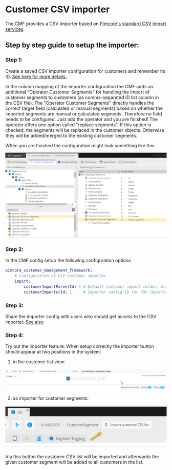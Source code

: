 # Customer CSV importer

The CMF provides a CSV importer based on [Pimcore's standard CSV import services](https://pimcore.com/docs/5.0.x/User_Documentation/DataObjects/CSV_Import/index.html).

## Step by step guide to setup the importer:

### Step 1:
Create a saved CSV importer configuration for customers and remember its ID. [See here for more details.](https://pimcore.com/docs/5.0.x/User_Documentation/DataObjects/CSV_Import/index.html)

In the column mapping of the importer configuration the CMF adds an additional "Operator Customer Segments" for handling the import of customer segments to customers (as comma-separated ID list column in the CSV file). The "Operator Customer Segments" directly handles the correct target field (calculated or manual segments) based on whether the imported segments are manual or calculated segments. Therefore no field needs to be configured. Just add the operator and you are finished! The operator offers one option called "replace segments". If this option is checked, the segments will be replaced in the customer objects. Otherwise they will be added/merged to the existing customer segments.

When you are finished the configuration might look something like this:

![CSV importer config example](./img/customer-csv-importer-config.png)

### Step 2:

In the CMF config setup the following configuration options

```yaml
pimcore_customer_management_framework:
    # Configuration of CSV customer importer
    import:
        customerImportParentId: 1 # Default customer import folder. Only relevant when automatic naming scheme is disabled.
        customerImporterId: 1     # Importer config ID for CSV imports.
```

### Step 3:

Share the importer config with users who should get access to the CSV importer. [See also](https://pimcore.com/docs/5.0.x/User_Documentation/DataObjects/CSV_Import/index.html)

### Step 4:

Try out the importer feature. When setup correctly the importer button should appear at two positions in the system:

1. in the customer list view:

![CSV importer](./img/customer-csv-importer-listview.png)

2. as importer for customer segments:

![CSV importer](./img/customer-csv-importer-segments.png)

Via this button the customer CSV list will be imported and afterwards the given customer segment will be added to all customers in the list.